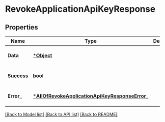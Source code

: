 # RevokeApplicationApiKeyResponse

## Properties
Name | Type | Description | Notes
------------ | ------------- | ------------- | -------------
**Data** | [***Object**](.md) |  | [optional] [default to null]
**Success** | **bool** |  | [optional] [default to null]
**Error_** | [***AllOfRevokeApplicationApiKeyResponseError_**](AllOfRevokeApplicationApiKeyResponseError_.md) |  | [optional] [default to null]

[[Back to Model list]](../README.md#documentation-for-models) [[Back to API list]](../README.md#documentation-for-api-endpoints) [[Back to README]](../README.md)

